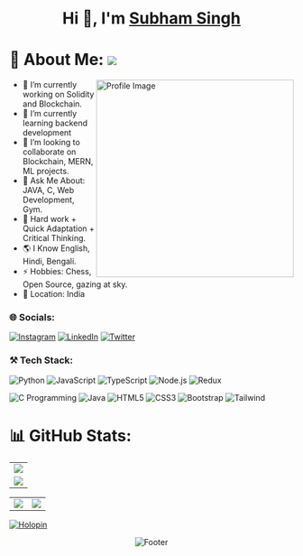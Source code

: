 <h1 align="center">Hi 👋, I'm <a href="https://www.linkedin.com/in/subham-singh-91b751200/">Subham Singh</a></h1>


# 💫 About Me: ![](https://komarev.com/ghpvc/?username=1-SubhamSingh&label=Profile+views&style=for-the-badge&color=green)
<img align="right" src="https://raw.githubusercontent.com/SP-XD/SP-XD/refs/heads/main/images/dev-working_rounded.gif" alt="Profile Image" width="350"/>

- 🔭 I’m currently working on Solidity and Blockchain.
- 🌱 I’m currently learning backend development
- 👯 I’m looking to collaborate on Blockchain, MERN, ML projects.
- 💬 Ask Me About: JAVA, C, Web Development, Gym.
- 💎 Hard work + Quick Adaptation + Critical Thinking.
- 🌎 I Know English, Hindi, Bengali.
- ⚡ Hobbies: Chess, Open Source, gazing at sky.
- 📍  Location: India


### 🌐 Socials:
[![Instagram](https://img.shields.io/badge/Instagram-%23E4405F.svg?logo=Instagram&logoColor=white)](https://www.instagram.com/risab551/)  [![LinkedIn](https://img.shields.io/badge/LinkedIn-%230077B5.svg?logo=linkedin&logoColor=white)](https://www.linkedin.com/in/subham-singh-91b751200)  [![Twitter](https://img.shields.io/badge/Twitter-%231DA1F2.svg?logo=Twitter&logoColor=white)](https://x.com/SubhamSingh_1) 


### ⚒️ Tech Stack:
![Python](https://img.shields.io/badge/Python-3776AB?style=for-the-badge&logo=python&logoColor=white)  ![JavaScript](https://img.shields.io/badge/JavaScript-323330?style=for-the-badge&logo=javascript&logoColor=F7DF1E)  ![TypeScript](https://img.shields.io/badge/TypeScript-007ACC?style=for-the-badge&logo=typescript&logoColor=white)  ![Node.js](https://img.shields.io/badge/Node.js-43853D?style=for-the-badge&logo=node.js&logoColor=white)  ![Redux](https://img.shields.io/badge/Redux-593D88?style=for-the-badge&logo=redux&logoColor=white)

![C Programming](https://img.shields.io/badge/C-00599C?style=for-the-badge&logo=c&logoColor=white)  ![Java](https://img.shields.io/badge/Java-ED8B00?style=for-the-badge&logo=openjdk&logoColor=white)  ![HTML5](https://img.shields.io/badge/HTML5-E34F26?style=for-the-badge&logo=html5&logoColor=white) ![CSS3](https://img.shields.io/badge/CSS3-1572B6?style=for-the-badge&logo=css3&logoColor=white)  ![Bootstrap](	https://img.shields.io/badge/Bootstrap-563D7C?style=for-the-badge&logo=bootstrap&logoColor=white)  ![Tailwind](https://img.shields.io/badge/Tailwind_CSS-38B2AC?style=for-the-badge&logo=tailwind-css&logoColor=white) 


# 📊 GitHub Stats:
<table width="100%" align="center">
  <tr>
    <td>
      <img src="https://github-readme-streak-stats.herokuapp.com?user=1-SubhamSingh&theme=neon-palenight&hide_border=true&card_width=705">
     </td>
   </tr>
  <tr>
    <td>
      <img src="http://github-profile-summary-cards.vercel.app/api/cards/profile-details?username=1-SubhamSingh&theme=2077">
     </td>
   </tr>
</table>
<table width="100%" align="center">
  <tr>
    <td><img src="http://github-profile-summary-cards.vercel.app/api/cards/stats?username=1-SubhamSingh&theme=aura_dark"></td>
    <td><img src="http://github-profile-summary-cards.vercel.app/api/cards/most-commit-language?username=1-SubhamSingh&theme=aura_dark"></td>
  </tr>
</table>


[![Holopin](https://holopin.me/1subhamsingh)](https://holopin.io/@1subhamsingh)

<p align="center">
  <img src="https://capsule-render.vercel.app/api?type=waving&color=gradient&height=60&section=footer" alt="Footer"/>
</p>
